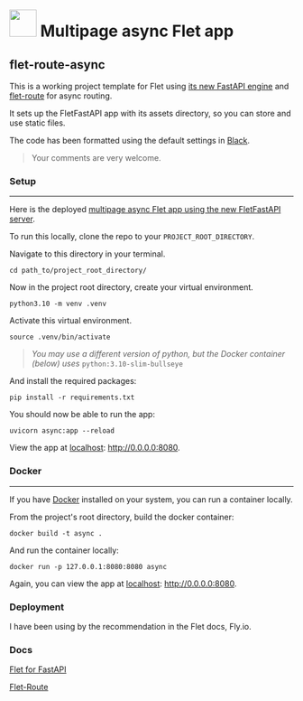 


# <img src="https://s3.us-west-2.amazonaws.com/polae.io/static/polae_logo_text_label_white_256.png"  width="48">  Multipage async Flet app

## flet-route-async
This is a working project template for Flet using [its new FastAPI engine](https://flet.dev/blog/flet-for-fastapi) and [flet-route](https://github.com/saurabhwadekar/flet_route) for async routing.

It sets up the FletFastAPI app with its assets directory, so you can store and use static files. 

The code has been formatted using the default settings in [Black](https://black.readthedocs.io/en/stable/#).

>Your comments are very welcome.

### Setup

---

Here is the deployed [multipage async Flet app using the new FletFastAPI server](https://enroute.fly.dev/).

To run this locally, clone the repo to your `PROJECT_ROOT_DIRECTORY`.

Navigate to this directory in your terminal.


```
cd path_to/project_root_directory/
```
Now in the project root directory, create your virtual environment.

```
python3.10 -m venv .venv
```
Activate this virtual environment.
```
source .venv/bin/activate 
```
> *You may use a different version of python, but the Docker container (below) uses* `python:3.10-slim-bullseye`

And install the required packages:


```
pip install -r requirements.txt
```


You should now be able to run the app:

```
uvicorn async:app --reload
```

View the app at [localhost](http://0.0.0.0:8080): http://0.0.0.0:8080.


### Docker
---


 If you have [Docker](https://www.docker.com/) installed on your system, you can run a container locally.

 From the project's root directory, build the docker container:

 ```
docker build -t async .
```

And run the container locally:

```
docker run -p 127.0.0.1:8080:8080 async
```

Again, you can view the app at [localhost](http://0.0.0.0:8080): http://0.0.0.0:8080.


 ### Deployment

 I have been using by the recommendation in the Flet docs, Fly.io. 


### Docs

[Flet for FastAPI](https://flet.dev/blog/flet-for-fastapi)

[Flet-Route](https://github.com/saurabhwadekar/flet_route)